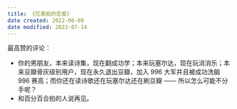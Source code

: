 ```yaml
---
title: 《花束般的恋爱》
date created: 2022-06-09
date modified: 2022-07-14
---
```


最高赞的评论：

- 你的男朋友，本来读诗集，现在翻成功学；本来玩塞尔达，现在玩消消乐；本来豆瓣骨灰级别用户，现在永久退出豆瓣，加入 996 大军并且被成功洗脑 996 赛高；而你还在读诗歌还在玩塞尔达还在刷豆瓣 —— 所以怎么可能不分手呢？
- 和百分百合拍的人说再见。
